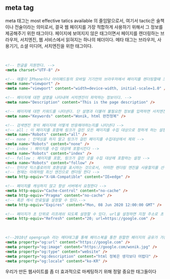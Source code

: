 ## meta tag

<p>meta 태그는 most effective tatics available 의 줄임말으로서, 여기서 tactic은 술책이나 전술이라는 의미로서, 결국 웹 페이지를 가장 적합하게 사용하기 위해서 그 정보를 제공해주기 위한 태그이다. 페이지에 보여지지 않은 태그이면서 페이지를 렌더링하는 브라우저, 서치엔진, 웹 서비스에서 읽혀지는 하나의 헤더이다. 메타 태그는 브라우저, 사용기기, 소셜 미디어, 서치엔진을 위한 태그이다.</p><br />

```html
<!-- 한글을 지원한다. -->
<meta charset="UTF-8" />

<!-- 애플이 IPhone이나 아이패드등의 모바일 기기안의 브라우저에서 페이지를 렌더링할떄 크기를 결정하는 값을 지정하기 위해 만든 메타 테그 -->
<meta name="viewport" />
<meta name="viewport" content="width=device-width, initial-scale=1.0" />

<!-- 페이지에 대한 설명을 나타내며 서치엔진이 파악하는 정보이다. -->
<meta name="Description" content="This is the page description" />

<!-- 페이지에 대한 키워드를 나타낸다. 단 설명과 더불어 불필요한 정보를 입력하면 서치엔진이 스팸 처리를 해버릴 수 있으니 주의하자 -->
<meta name="Keywords" content="Wonik, html 완전정복" />

<!-- 검색엔진 봇이 페이지에 어떻게 반응해야하는지를 나타낸다 -->
<!-- all : 이 페이지를 포함해 링크가 걸린 모든 페이지를 수집 대상으로 정하게 하는 설정 -->
<meta name="Robots" content="all" />
<!-- none : 인덱싱을 하지 말고 링크가 걸린 페이지를 수집대상에서 제외 -->
<meta name="Robots" content="none" />
<!-- index : 페이지를 수집 대상에 포함시킨다 -->
<meta name="Robots" content="index" />
<!-- follow : 페이지를 포함, 링크가 걸린 곳을 수집 대상에 포함하는 설정 -->
<meta name="Robots" content="follow" />
<!-- 인터넷 익스플로러의 호환성을 표시하는 것으로서, 어떠한 렌더링 엔진을 사용할지를 선택한다 -->
<!-- 현재는 아래처럼 최신 엔진으로 렌더링 한다 -->
<meta http-equiv="X-UA-Compatible" content="IE=edge" />

<!-- 페이지를 캐싱하지 않고 항상 서버에서 요청한다 -->
<meta http-equiv="Cache-Control" content="no-cache" />
<meta http-equiv="Pragma" content="no-cache" />
<!-- 혹은 캐시 만료일을 설정할 수 있다.-->
<meta http-equiv="Expires" content="Mon, 08 Jun 2020 12:00:00 GMT" />

<!-- 페이지가 초 단위로 리프레쉬 되도록 설정할 수 있다. url을 설정하면 지정 주소로 초 단위 후 이동하게 된다 -->
<meta http-equiv="Refresh" content="20; url=https://google.com" />
```

<br />

```html
<!--2010년 opengraph 라는 메타태그를 통해 페이스북을 통한 원할한 페이지의 공유가 가능-->
<meta property="og:url" content="https://google.com" />
<meta property="og:image" content="https://google.com/wonik.jpg" />
<meta property="og:type" content="website" />
<meta property="og:description" content="html 정복은 생각보다 어렵다" />
<meta property="og:locale" content="ko-KR" />
```

<p>우리가 만든 웹사이트를 좀 더 효과적으로 마케팅하기 위해 정말 중요한 태그들이다</p>
